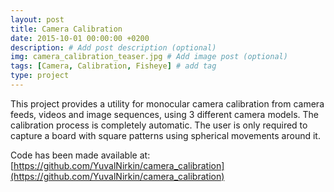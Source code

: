 ```yaml
---
layout: post
title: Camera Calibration
date: 2015-10-01 00:00:00 +0200
description: # Add post description (optional)
img: camera_calibration_teaser.jpg # Add image post (optional)
tags: [Camera, Calibration, Fisheye] # add tag
type: project
---
```

This project provides a utility for monocular camera calibration from camera feeds, videos and image sequences,
using 3 different camera models. The calibration process is completely automatic.
The user is only required to capture a board with square patterns using spherical movements around it.

Code has been made available at: [https://github.com/YuvalNirkin/camera_calibration](https://github.com/YuvalNirkin/camera_calibration)